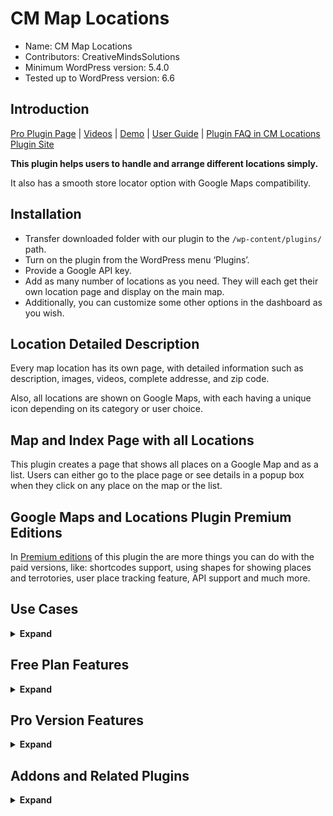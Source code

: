 # CM Map Locations

* Name: CM Map Locations
* Contributors: CreativeMindsSolutions
* Minimum WordPress version: 5.4.0
* Tested up to WordPress version: 6.6

## Introduction

[Pro Plugin Page](https://www.cminds.com/wordpress-plugins-library/multiple-locations-google-maps/) | [Videos](https://www.videolessonsplugin.com/video-lesson/lesson/google-map-locations-plugin/) | [Demo](https://www.knowledgetrail.com/map-locations/) | [User Guide](https://creativeminds.helpscoutdocs.com/category/568-locations-cmml) | [Plugin FAQ in CM Locations Plugin Site](https://www.cminds.com/wordpress-plugins-library/multiple-locations-google-maps/#faq)

**This plugin helps users to handle and arrange different locations simply.**

It also has a smooth store locator option with Google Maps compatibility. 

## Installation

* Transfer downloaded folder with our plugin to the `/wp-content/plugins/` path.
* Turn on the plugin from the WordPress menu ‘Plugins’.
* Provide a Google API key.
* Add as many number of locations as you need. They will each get their own location page and display on the main map.
* Additionally, you can customize some other options in the dashboard as you wish.

## Location Detailed Description

Every map location has its own page, with detailed information such as description, images, videos, complete addresse, and zip code.

Also, all locations are shown on Google Maps, with each having a unique icon depending on its category or user choice.

## Map and Index Page with all Locations

This plugin creates a page that shows all places on a Google Map and as a list. Users can either go to the place page or see details in a popup box when they click on any place on the map or the list.

## Google Maps and Locations Plugin Premium Editions

In [Premium editions](https://www.cminds.com/wordpress-plugins-library/tooltipglossary/) of this plugin the are more things you can do with the paid versions, like: shortcodes support, using shapes for showing places and terrotories, user place tracking feature, API support and much more.

## Use Cases

<details><summary> <b>Expand</b> </summary>

* **Store Finder**: Quickly add many real store locations, change the location symbols, pictures and details.
* **Business Places**: Make a list of businesses with their places shown on Google Maps.
* **Special Business**: Perfect for showing places on Google Maps in an organized and nice way.
* **User Created Directory**: Involve users by letting them share places and details. The admin can moderate the location details before making them public.

</details>

## Free Plan Features 

<details><summary> <b>Expand</b> </summary>

* Set a place on a Google maps.
* Write all available details for each place.
* Display all places on a page with one map.
* Lets user view all their shared locations in a dashboard, create new places or control the state of amazing places.
* Add pictures/videos for each location.

</details>

## Pro Version Features

<details><summary> <b>Expand</b> </summary>

> [Pro Version Detailed Features List](https://www.cminds.com/wordpress-plugins-library/map-locations-plugin-for-wordpress-by-creativeminds/) | [Demo Site](https://www.knowledgetrail.com/map-locations/) | [Tutorial](https://vimeo.com/146739374)

* **Show places on map and list**: The plugin has a few premade templates for the index page
* **Import and export places using KML, GPX or CSV**
* **Categories**: Classify places and add a specific icon for each category
* **Weather**: Show weather near each place
* **Place Icon**: Override category icons with unique icons for each place
* **Custom Icons**: Use your own custom icons
* **Images**: Add pictures and videos to place pages
* **Shortcodes**: Use shortcodes in posts and show place, map with places in group, etc.
* **Tags**: Add tags to places and pick places
* **Search**: Search by keywords in place details or by place name
* **Search place using zip, radius and description**
* **Edit or translate to any language all front-end labels related to the plugin**
* **Access Control**: Define who can add or see places
* **Admin moderation and email notifications**
* **Let users share place map on other site**
* **Tiles/Layers**: Show more from other services on map
* **Polygon**: Draw shape on top
* **Track users place**: Let users share their current location on the map
* **Add links to Waze and Google for each place**
* **Add temporary places and shapes**: Filter map places by date and time
* **Route Manager**: Show places and trails on a common map

</details>

## Addons and Related Plugins

<details><summary> <b>Expand</b> </summary>

* [Location Manager PeepSo Integration](https://www.cminds.com/wordpress-plugins-library/locations-manager-peepso-integration-addon-wordpress/)
* [Location Manager Anonymous Posting](https://www.cminds.com/wordpress-plugins-library/locations-manager-anonymous-user-posting-wordpress/)
* [CM Route Manager Plugin](https://wordpress.org/plugins/cm-route-manager/)
* [CM Business Directory](https://wordpress.org/plugins/cm-business-directory/)

</details>
